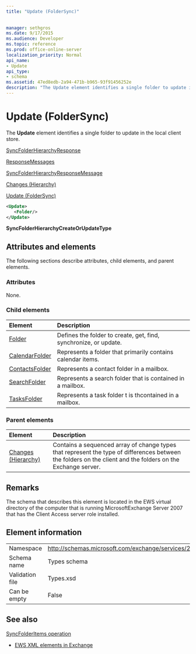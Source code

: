 ```yaml
---
title: "Update (FolderSync)"
 
 
manager: sethgros
ms.date: 9/17/2015
ms.audience: Developer
ms.topic: reference
ms.prod: office-online-server
localization_priority: Normal
api_name:
- Update
api_type:
- schema
ms.assetid: 47ed8edb-2a94-471b-b965-93f91456252e
description: "The Update element identifies a single folder to update in the local client store."
---
```


# Update (FolderSync)

The **Update** element identifies a single folder to update in the local client store. 
  
[SyncFolderHierarchyResponse](syncfolderhierarchyresponse.md)
  
[ResponseMessages](responsemessages.md)
  
[SyncFolderHierarchyResponseMessage](syncfolderhierarchyresponsemessage.md)
  
[Changes (Hierarchy)](changes-hierarchy.md)
  
[Update (FolderSync)](update-foldersync.md)
  
```xml
<Update>
   <Folder/>
</Update>
```

 **SyncFolderHierarchyCreateOrUpdateType**
## Attributes and elements

The following sections describe attributes, child elements, and parent elements.
  
### Attributes

None.
  
### Child elements

|**Element**|**Description**|
|:-----|:-----|
|[Folder](folder.md) <br/> |Defines the folder to create, get, find, synchronize, or update.  <br/> |
|[CalendarFolder](calendarfolder.md) <br/> |Represents a folder that primarily contains calendar items.  <br/> |
|[ContactsFolder](contactsfolder.md) <br/> |Represents a contact folder in a mailbox.  <br/> |
|[SearchFolder](searchfolder.md) <br/> |Represents a search folder that is contained in a mailbox.  <br/> |
|[TasksFolder](tasksfolder.md) <br/> |Represents a task folder t is thcontained in a mailbox.  <br/> |
   
### Parent elements

|**Element**|**Description**|
|:-----|:-----|
|[Changes (Hierarchy)](changes-hierarchy.md) <br/> |Contains a sequenced array of change types that represent the type of differences between the folders on the client and the folders on the Exchange server.  <br/> |
   
## Remarks

The schema that describes this element is located in the EWS virtual directory of the computer that is running MicrosoftExchange Server 2007 that has the Client Access server role installed.
  
## Element information

|||
|:-----|:-----|
|Namespace  <br/> |http://schemas.microsoft.com/exchange/services/2006/types  <br/> |
|Schema name  <br/> |Types schema  <br/> |
|Validation file  <br/> |Types.xsd  <br/> |
|Can be empty  <br/> |False  <br/> |
   
## See also



[SyncFolderItems operation](syncfolderitems-operation.md)


- [EWS XML elements in Exchange](ews-xml-elements-in-exchange.md)

